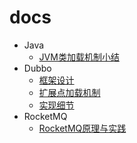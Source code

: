 # docs

- Java
  - [JVM类加载机制小结](java/JVM类加载机制小结.md)
- Dubbo
  - [框架设计](dubbo/design.md)
  - [扩展点加载机制](dubbo/SPI.md)
  - [实现细节](dubbo/implementation.md)
- RocketMQ
  - [RocketMQ原理与实践](rocketmq/RocketMQ.md)
